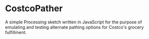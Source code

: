 # CostcoPather
A simple Processing sketch written in JavaScript for the purpose of emulating 
and testing alternate pathing options for Costco's grocery fulfillment.
